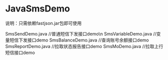 # JavaSmsDemo

说明：只需依赖fastjson.jar包即可使用

SmsSendDemo.java	     //普通短信下发接口demo\n
SmsVariableDemo.java   //变量短信下发接口demo
SmsBalanceDemo.java	   //查询账号余额接口demo
SmsReportDemo.java	   //拉取状态报告接口demo
SmsMoDemo.java	       //拉取上行短信接口demo
